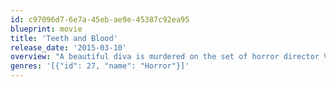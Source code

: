 ```yaml
---
id: c97096d7-6e7a-45eb-ae9e-45387c92ea95
blueprint: movie
title: 'Teeth and Blood'
release_date: '2015-03-10'
overview: "A beautiful diva is murdered on the set of horror director Vincent Augustine's latest film \"Chapel Blood.\" Somewhere between the crime scene and the coroner's van, the body mysteriously disappears. Meanwhile, the city's supply of donated blood is being dangerously depleted. Suspecting a connection between the events, detectives Mike Hung and Sasha Colfax go undercover at the studio to investigate. Their attempt to crack the case quickly turns into a desperate battle for survival when they uncover an age-old war between rival vampire covens that threatens to consume humanity in a final, grisly assault of Teeth and Blood!"
genres: '[{"id": 27, "name": "Horror"}]'
---
```

